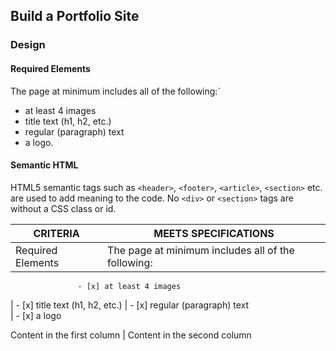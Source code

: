 ## Build a Portfolio Site

### **Design**

#### Required Elements
The page at minimum includes all of the following:`
- at least 4 images
- title text (h1, h2, etc.)
- regular (paragraph) text
- a logo.

#### Semantic HTML
HTML5 semantic tags such as `<header>`, `<footer>`, `<article>`, `<section>` etc. are used to add meaning to the code.
No `<div>` or `<section>` tags are without a CSS class or id.


CRITERIA | MEETS SPECIFICATIONS
----------------- | ----------------------------------------------------------------------------------------
Required Elements | The page at minimum includes all of the following:
                   - [x] at least 4 images


| - [x] title text (h1, h2, etc.)                   | - [x] regular (paragraph) text  
                  | - [x] a logo

Content in the first column | Content in the second column
